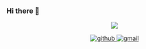 ### Hi there 👋

<div align="center">

<a href="https://github.com/parkingbox"><img src="https://hits.seeyoufarm.com/api/count/incr/badge.svg?url=https%3A%2F%2Fgithub.com%2Fparkingbox&count_bg=%23000000&title_bg=%23000000&icon=github.svg&icon_color=%23E7E7E7&title=GitHub&edge_flat=false)"/></a> <a href="https://solved.ac/whkakrkr">

<a href="https://github.com/yeeed711" target="_blank">
<img src=https://img.shields.io/badge/github-%2324292e.svg?&style=for-the-badge&logo=github&logoColor=white alt=github style="margin-bottom: 5px;" />
</a>
<a href="mailto:https://qpfgud430@gmail.com/" target="_blank">
<img src=https://img.shields.io/badge/Gmail-EA4335.svg?&style=for-the-badge&logo=Gmail&logoColor=white alt=gmail style="margin-bottom: 5px;" />
</a>

</div>
